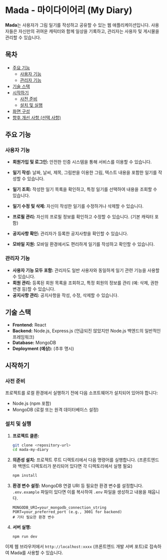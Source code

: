 # Mada - 마이다이어리 (My Diary)

**Mada**는 사용자가 그림 일기를 작성하고 공유할 수 있는 웹 애플리케이션입니다. 사용자들은 자신만의 귀여운 캐릭터와 함께 일상을 기록하고, 관리자는 사용자 및 게시물을 관리할 수 있습니다.


## 목차

- [주요 기능](#주요-기능)
  - [사용자 기능](#사용자-기능)
  - [관리자 기능](#관리자-기능)
- [기술 스택](#기술-스택)
- [시작하기](#시작하기)
  - [사전 준비](#사전-준비)
  - [설치 및 실행](#설치-및-실행)
- [화면 구성](#화면-구성)
- [향후 개선 사항 (선택 사항)](#향후-개선-사항-선택-사항)

## 주요 기능

### 사용자 기능

* **회원가입 및 로그인:** 안전한 인증 시스템을 통해 서비스를 이용할 수 있습니다.
 
* **일기 작성:** 날짜, 날씨, 제목, 그림판을 이용한 그림, 텍스트 내용을 포함한 일기를 작성할 수 있습니다.
   
* **일기 조회:** 작성한 일기 목록을 확인하고, 특정 일기를 선택하여 내용을 조회할 수 있습니다.
    
* **일기 수정 및 삭제:** 자신이 작성한 일기를 수정하거나 삭제할 수 있습니다.
* **프로필 관리:** 자신의 프로필 정보를 확인하고 수정할 수 있습니다. (기본 캐릭터 포함)

* **공지사항 확인:** 관리자가 등록한 공지사항을 확인할 수 있습니다.
* **모바일 지원:** 모바일 환경에서도 편리하게 일기를 작성하고 확인할 수 있습니다.

### 관리자 기능

* **사용자 기능 모두 포함:** 관리자도 일반 사용자와 동일하게 일기 관련 기능을 사용할 수 있습니다.
* **회원 관리:** 등록된 회원 목록을 조회하고, 특정 회원의 정보를 관리 (예: 삭제, 권한 변경 등)할 수 있습니다.
* **공지사항 관리:** 공지사항을 작성, 수정, 삭제할 수 있습니다.

## 기술 스택

* **Frontend:** React
* **Backend:** Node.js, Express.js (언급되진 않았지만 Node.js 백엔드의 일반적인 프레임워크)
* **Database:** MongoDB
* **Deployment (예상):** (추후 명시)

## 시작하기

### 사전 준비

프로젝트를 로컬 환경에서 실행하기 전에 다음 소프트웨어가 설치되어 있어야 합니다:

* Node.js (npm 포함)
* MongoDB (로컬 또는 원격 데이터베이스 설정)

### 설치 및 실행

1.  **프로젝트 클론:**
    ```bash
    git clone <repository-url>
    cd mada-my-diary
    ```

2.  **의존성 설치:**
    프로젝트 루트 디렉토리에서 다음 명령어를 실행합니다. (프론트엔드와 백엔드 디렉토리가 분리되어 있다면 각 디렉토리에서 실행 필요)
    ```bash
    npm install
    ```

3.  **환경 변수 설정:**
    MongoDB 연결 URI 등 필요한 환경 변수를 설정합니다. `.env.example` 파일이 있다면 이를 복사하여 `.env` 파일을 생성하고 내용을 채웁니다.
    ```
    MONGODB_URI=your_mongodb_connection_string
    PORT=your_preferred_port (e.g., 3001 for backend)
    # 기타 필요한 환경 변수
    ```

4. **서버 실행:**
   ```
   npm run dev
   ```

이제 웹 브라우저에서 `http://localhost:xxxx` (프론트엔드 개발 서버 포트)로 접속하여 Mada를 사용할 수 있습니다.



